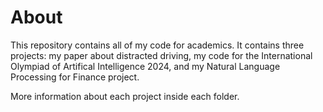 # About
This repository contains all of my code for academics.
It contains three projects: my paper about distracted driving, my code for the International Olympiad of Artifical Intelligence 2024, and my Natural Language Processing for Finance project.

More information about each project inside each folder.
